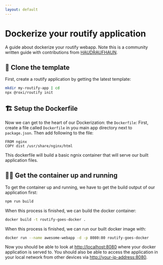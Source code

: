 ```yaml
---
layout: default
---
```


# Dockerize your routify application

A guide about dockerize your routify webapp. Note this is a community written guide with contributions from [HAUDRAUFHAUN](https://github.com/HAUDRAUFHAUN).

## 📑 Clone the template

First, create a routify application by getting the latest template:

```bash
mkdir my-routify-app | cd
npx @roxi/routify init
```

## 🏗️ Setup the Dockerfile

Now we can get to the heart of our Dockerization: the `Dockerfile`:
First, create a file called `Dockerfile` in you main app directory next to `package.json`. Then add following to the file: 

```docker
FROM nginx
COPY dist /usr/share/nginx/html
```

This dockerfile will build a basic ngnix container that will serve our built application files.

## 🏃‍♂️ Get the container up and running

To get the container up and running, we have to get the build output of our application first:

```bash
npm run build
```

When this process is finished, we can build the docker container:

```bash
docker build -t routify-goes-docker .
```

When this process is finished, we can run our built docker image with:

```bash
docker run --name awesome-webapp -d -p 8080:80 routify-goes-docker
```

Now you should be able to look at [http://localhost:8080](http://localhost:8080) where your docker application is served to. You should also be able to access the application in your local network from other devices via <u>http://your-ip-address:8080</u>.
